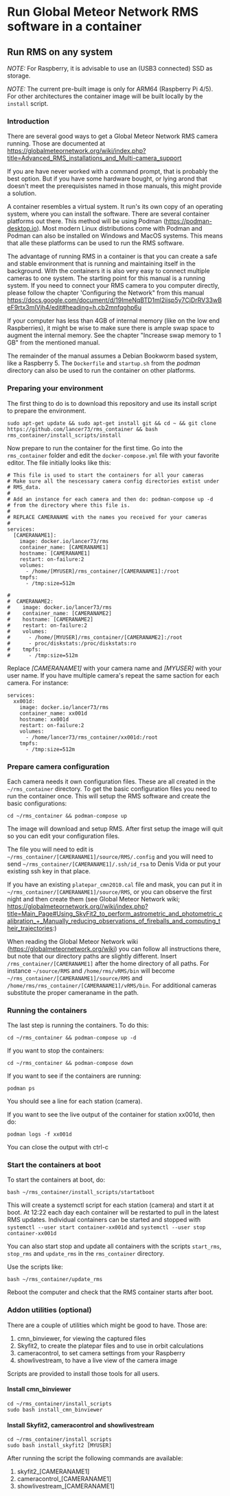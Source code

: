 # Run Global Meteor Network RMS software in a container

## Run RMS on any system
*NOTE:* For Raspberry, it is advisable to use an (USB3 connected) SSD as storage.

*NOTE:* The current pre-built image is only for ARM64 (Raspberry Pi 4/5). For other architectures the container image will be built locally by the ``install`` script.


### Introduction

There are several good ways to get a Global Meteor Network RMS camera running. Those are documented at https://globalmeteornetwork.org/wiki/index.php?title=Advanced_RMS_installations_and_Multi-camera_support

If you are have never worked with a command prompt, that is probably the best option. But if you have some hardware bought, or lying arond that doesn't meet the prerequisistes named in those manuals, this might provide a solution.

A container resembles a virtual system. It run's its own copy of an operating system, where you can install the software. There are several container platforms out there. This method will be using Podman (https://podman-desktop.io). Most modern Linux distributions come with Podman and Podman can also be installed on Windows and MacOS systems. This means that alle these platforms can be used to run the RMS software.

The advantage of running RMS in a container is that you can create a safe and stable environment that is running and maintaining itself in the background. With the containers it is also very easy to connect multiple cameras to one system. The starting point for this manual is a running system. If you need to connect your RMS camera to you computer directly, please follow the chapter 'Configuring the Network" from this manual https://docs.google.com/document/d/19ImeNqBTD1ml2iisp5y7CjDrRV33wBeF9rtx3mIVjh4/edit#heading=h.cb2mnfqghp6u

If your computer has less than 4GB of internal memory (like on the low end Raspberries), it might be wise to make sure there is ample swap space to augment the internal memory. See the chapter "Increase swap memory to 1 GB" from the mentioned manual.

The remainder of the manual assumes a Debian Bookworm based system, like a Raspberry 5. The ``Dockerfile`` and ``startup.sh`` from the *podman* directory can also be used to run the container on other platforms. 


### Preparing your environment
The first thing to do is to download this repository and use its install script to prepare the environment.
```
sudo apt-get update && sudo apt-get install git && cd ~ && git clone https://github.com/lancer73/rms_container && bash rms_container/install_scripts/install
```

Now prepare to run the container for the first time. Go into the ``rms_container`` folder and edit the ``docker-compose.yml`` file with your favorite editor.
The file initially looks like this:
```
# This file is used to start the containers for all your cameras
# Make sure all the nescessary camera config directories extist under
# RMS_data.
#
# Add an instance for each camera and then do: podman-compose up -d
# from the directory where this file is.
#
# REPLACE CAMERANAME with the names you received for your cameras
#
services:
  [CAMERANAME1]:
    image: docker.io/lancer73/rms
    container_name: [CAMERANAME1]
    hostname: [CAMERANAME1]
    restart: on-failure:2
    volumes:
      - /home/[MYUSER]/rms_container/[CAMERANAME1]:/root
    tmpfs:
      - /tmp:size=512m

#
#  CAMERANAME2:
#    image: docker.io/lancer73/rms
#    container_name: [CAMERANAME2]
#    hostname: [CAMERANAME2]
#    restart: on-failure:2
#    volumes:
#      - /home/[MYUSER]/rms_container/[CAMERANAME2]:/root
#      - proc/diskstats:/proc/diskstats:ro
#    tmpfs:
#      - /tmp:size=512m
```

Replace *[CAMERANAME1]* with your camera name and *[MYUSER]* with your user name. If you have multiple camera's repeat the same saction for each camera. For instance:
```
services:
  xx001d:
    image: docker.io/lancer73/rms
    container_name: xx001d
    hostname: xx001d
    restart: on-failure:2
    volumes:
      - /home/lancer73/rms_container/xx001d:/root
    tmpfs:
      - /tmp:size=512m
```

### Prepare camera configuration
Each camera needs it own configuration files. These are all created in the ``~/rms_container`` directory. To get the basic configuration files you need to run the container once. This will setup the RMS software and create the basic configurations:
```
cd ~/rms_container && podman-compose up
```

The image will download and setup RMS. After first setup the image will quit so you can edit your configuration files. 

The file you will need to edit is ``~/rms_container/[CAMERANAME1]/source/RMS/.config`` and you will need to send ``~/rms_container/[CAMERANAME1]/.ssh/id_rsa`` to Denis Vida or put your existing ssh key in that place. 

If you have an existing ``platepar_cmn2010.cal`` file and mask, you can put it in ``~/rms_container/[CAMERANAME1]/source/RMS``, or you can observe the first night and then create them (see Global Meteor Network wiki; https://globalmeteornetwork.org//wiki/index.php?title=Main_Page#Using_SkyFit2_to_perform_astrometric_and_photometric_calibration_+_Manually_reducing_observations_of_fireballs_and_computing_their_trajectories:)

When reading the Global Meteor Network wiki (https://globalmeteornetwork.org/wiki) you can follow all instructions there, but note that our directory paths are slightly different. Insert ``/rms_container/[CAMERANAME1]`` after the home directory of all paths. For instance ``~/source/RMS`` and ``/home/rms/vRMS/bin`` will become ``~/rms_container/[CAMERANAME1]/source/RMS`` and ``/home/rms/rms_container/[CAMERANAME1]/vRMS/bin``. For additional cameras substitute the proper cameraname in the path.


### Running the containers
The last step is running the containers. To do this:
```
cd ~/rms_container && podman-compose up -d
```

If you want to stop the containers:
```
cd ~/rms_container && podman-compose down
```

If you want to see if the containers are running:
```
podman ps
```
You should see a line for each station (camera).

If you want to see the live output of the container for station xx001d, then do:
```
podman logs -f xx001d
```
You can close the output with ctrl-c

### Start the containers at boot
To start the containers at boot, do:
```
bash ~/rms_container/install_scripts/startatboot
```

This will create a systemctl script for each station (camera) and start it at boot. At 12:22 each day each container will be restarted to pull in the latest RMS updates. Individual containers can be started and stopped with ``systemctl --user start container-xx001d`` and ``systemctl --user stop container-xx001d``

You can also start stop and update all containers with the scripts ``start_rms``, ``stop_rms`` and ``update_rms`` in the ``rms_container`` directory.

Use the scripts like:
```
bash ~/rms_container/update_rms
```

Reboot the computer and check that the RMS container starts after boot.

### Addon utilities (optional)
There are a couple of utilities which might be good to have. Those are:
1) cmn_binviewer, for viewing the captured files
2) Skyfit2, to create the platepar files and to use in orbit calculations
3) cameracontrol, to set camera settings from your Raspberry
4) showlivestream, to have a live view of the camera image

Scripts are provided to install those tools for all users.

#### Install cmn_binviewer
```
cd ~/rms_container/install_scripts
sudo bash install_cmn_binviewer
```

#### Install Skyfit2, cameracontrol and showlivestream
```
cd ~/rms_container/install_scripts
sudo bash install_skyfit2 [MYUSER]
```

After running the script the following commands are available:
1) skyfit2_[CAMERANAME1]
2) cameracontrol_[CAMERANAME1]
3) showlivestream_[CAMERANAME1]
